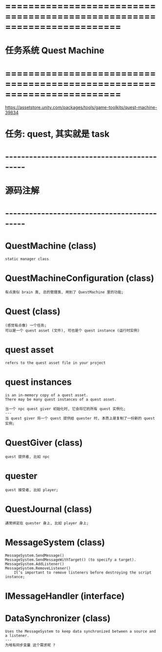 # ======================================================================== #
#             任务系统  Quest Machine
# ======================================================================== #

https://assetstore.unity.com/packages/tools/game-toolkits/quest-machine-39834



# 任务: quest, 其实就是 task


# ------------------------------------------- #
#         源码注解
# ------------------------------------------- #


# QuestMachine  (class)
    static manager class

# QuestMachineConfiguration (class)
    有点类似 brain 类, 总的管理类, 用到了 QuestMachine 里的功能;


# Quest  (class)
    (感觉有点像) 一个任务;
    可以是一个 quest asset (文件), 可也是个 quest instance (运行时实例)


# quest asset
    refers to the quest asset file in your project

# quest instances
    is an in-memory copy of a quest asset.
    There may be many quest instances of a quest asset.

    当一个 npc quest giver 初始化时, 它会将它的所有 quest 实例化;
    ---
    当 quest giver 将一个 quest 提供给 quester 时, 本质上是复制了一份新的 quest 实例;

# QuestGiver (class)
    quest 提供者, 比如 npc

# quester
    quest 接受者, 比如 player;


# QuestJournal (class)
    通常绑定在 quester 身上, 比如 player 身上;


# MessageSystem (class)

    MessageSystem.SendMessage()
    MessageSystem.SendMessageWithTarget() (to specify a target).
    MessageSystem.AddListener()
    MessageSystem.RemoveListener()
        It’s important to remove listeners before destroying the script instance;


# IMessageHandler (interface)


# DataSynchronizer (class)
    Uses the MessageSystem to keep data synchronized between a source and a listener.
    ---
    为啥有同步变量 这个需求呢 ? 
    































































